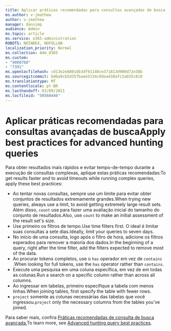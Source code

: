 ```yaml
---
title: Aplicar práticas recomendadas para consultas avançadas de busca
ms.author: v-jmathew
author: v-jmathew
manager: dansimp
audience: Admin
ms.topic: article
ms.service: o365-administration
ROBOTS: NOINDEX, NOFOLLOW
localization_priority: Normal
ms.collection: Adm_O365
ms.custom:
- "9000760"
- "7391"
ms.openlocfilehash: cd13e2e8801db3df91140ce371813d900d72e38b
ms.sourcegitcommit: bd6a9cb5d357baee5134c0dea430afc2a035c810
ms.translationtype: MT
ms.contentlocale: pt-BR
ms.lasthandoff: 03/09/2021
ms.locfileid: "50568446"
---
```

# <a name="apply-best-practices-for-advanced-hunting-queries"></a><span data-ttu-id="c73df-102">Aplicar práticas recomendadas para consultas avançadas de busca</span><span class="sxs-lookup"><span data-stu-id="c73df-102">Apply best practices for advanced hunting queries</span></span>

<span data-ttu-id="c73df-103">Para obter resultados mais rápidos e evitar tempo-de-tempo durante a execução de consultas complexas, aplique estas práticas recomendadas:</span><span class="sxs-lookup"><span data-stu-id="c73df-103">To get results faster and to avoid timeouts while running complex queries, apply these best practices:</span></span>

- <span data-ttu-id="c73df-104">Ao tentar novas consultas, sempre use um limite para evitar obter conjuntos de resultados extremamente grandes.</span><span class="sxs-lookup"><span data-stu-id="c73df-104">When trying new queries, always use a limit, to avoid getting extremely large result sets.</span></span> <span data-ttu-id="c73df-105">Além disso, `count` use para fazer uma avaliação inicial do tamanho do conjunto de resultados.</span><span class="sxs-lookup"><span data-stu-id="c73df-105">Also, use `count` to make an initial assessment of the result set's size.</span></span>
- <span data-ttu-id="c73df-106">Use primeiro os filtros de tempo.</span><span class="sxs-lookup"><span data-stu-id="c73df-106">Use time filters first.</span></span> <span data-ttu-id="c73df-107">O ideal é limitar suas consultas a sete dias.</span><span class="sxs-lookup"><span data-stu-id="c73df-107">Ideally, limit your queries to seven days.</span></span>
- <span data-ttu-id="c73df-108">No início de uma consulta, logo após o filtro de hora, adicione os filtros esperados para remover a maioria dos dados.</span><span class="sxs-lookup"><span data-stu-id="c73df-108">In the beginning of a query, right after the time filter, add the filters expected to remove most of the data.</span></span>
- <span data-ttu-id="c73df-109">Ao procurar tokens completos, use o `has` operador em vez de `contains` .</span><span class="sxs-lookup"><span data-stu-id="c73df-109">When looking for full tokens, use the `has` operator rather than `contains`.</span></span>
- <span data-ttu-id="c73df-110">Execute uma pesquisa em uma coluna específica, em vez de em todas as colunas.</span><span class="sxs-lookup"><span data-stu-id="c73df-110">Run a search on a specific column rather than across all columns.</span></span>
- <span data-ttu-id="c73df-111">Ao ingressar em tabelas, primeiro especifique a tabela com menos linhas.</span><span class="sxs-lookup"><span data-stu-id="c73df-111">When joining tables, first specify the table with fewer rows.</span></span>
- <span data-ttu-id="c73df-112">`project` somente as colunas necessárias das tabelas que você ingressou.</span><span class="sxs-lookup"><span data-stu-id="c73df-112">`project` only the necessary columns from the tables you've joined.</span></span>

<span data-ttu-id="c73df-113">Para saber mais, confira [Práticas recomendadas de consulta de busca avançada.](https://go.microsoft.com/fwlink/?linkid=2144812)</span><span class="sxs-lookup"><span data-stu-id="c73df-113">To learn more, see [Advanced hunting query best practices](https://go.microsoft.com/fwlink/?linkid=2144812).</span></span>
